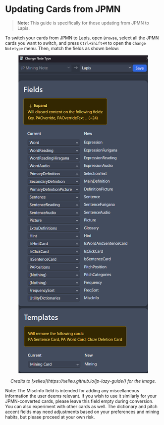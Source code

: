 # Updating Cards from JPMN

> **Note:** This guide is specifically for those updating from JPMN to Lapis.

To switch your cards from JPMN to Lapis, open `Browse`, select all the JPMN cards you want to switch, and press `Ctrl+Shift+M` to open the `Change Notetype` menu. Then, match the fields as shown below:

<div align="center">
 <img src="../assets/jpmn-to-lapis-change-notetype.png">
 <p><em>Credits to [xelieu](https://xelieu.github.io/jp-lazy-guide/) for the image.</em></p>
</div>

Note: The MiscInfo field is intended for adding any miscellaneous information the user deems relevant. If you wish to use it similarly for your JPMN-converted cards, please leave this field empty during conversion.
You can also experiment with other cards as well. The dictionary and pitch accent fields may need adjustments based on your preferences and mining habits, but please proceed at your own risk.
